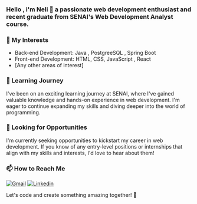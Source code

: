 ### Hello , i'm Neli  👋 a passionate web development enthusiast and recent graduate from SENAI's Web Development Analyst course.


### 🔭 My Interests
- Back-end Development: Java , PostgreeSQL , Spring Boot
- Front-end Development: HTML, CSS, JavaScript , React
- [Any other areas of interest]

### 🌱 Learning Journey
I've been on an exciting learning journey at SENAI, where I've gained valuable knowledge and hands-on experience in web development. I'm eager to continue expanding my skills and diving deeper into the world of programming.

### 💼 Looking for Opportunities
I'm currently seeking opportunities to kickstart my career in web development. If you know of any entry-level positions or internships that align with my skills and interests, I'd love to hear about them!


### 📫 How to Reach Me

[![Gmail](https://img.shields.io/badge/Gmail-D14836?style=for-the-badge&logo=gmail&logoColor=white)](mailto:moni05115@gmail.com)
[![Linkedin](https://img.shields.io/badge/LinkedIn-0077B5?style=for-the-badge&logo=linkedin&logoColor=white)](https://www.linkedin.com/in/nelilapavicheva)

Let's code and create something amazing together! 🚀
